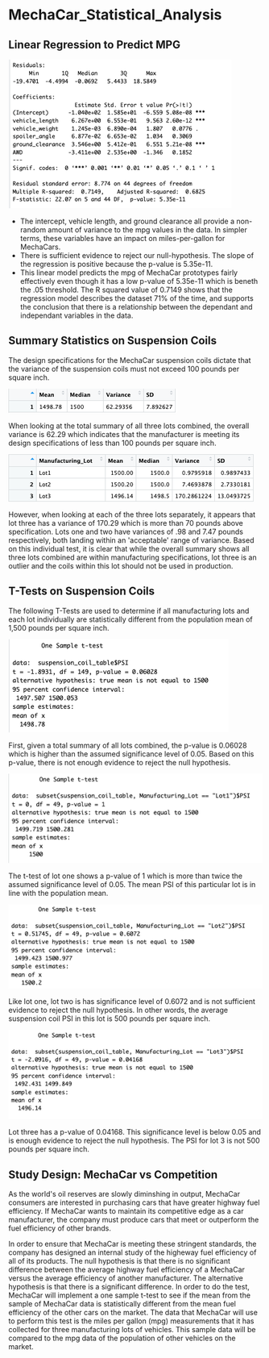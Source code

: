 # MechaCar_Statistical_Analysis
## Linear Regression to Predict MPG

![MechaCar_regression](https://github.com/skyeryser/MechaCar_Statistical_Analysis/blob/main/Photos/MechaCar_regression.png)

- The intercept, vehicle length, and ground clearance all provide a non-random amount of variance to the mpg values in the data. In simpler terms, these variables have an impact on miles-per-gallon for MechaCars. 
- There is sufficient evidence to reject our null-hypothesis. The slope of the regression is positive because the p-value is 5.35e-11.
- This linear model predicts the mpg of MechaCar prototypes fairly effectively even though it has a low p-value of 5.35e-11 which is beneth the .05 threshold. The R squared value of 0.7149 shows that the regression model describes the dataset 71% of the time, and supports the conclusion that there is a relationship between the dependant and independant variables in the data.

## Summary Statistics on Suspension Coils
The design specifications for the MechaCar suspension coils dictate that the variance of the suspension coils must not exceed 100 pounds per square inch.

![total_summary](https://github.com/skyeryser/MechaCar_Statistical_Analysis/blob/main/Photos/total_summary.png)

When looking at the total summary of all three lots combined, the overall variance is 62.29 which indicates that the manufacturer is meeting its design specifications of less than 100 pounds per square inch. 

![lot_summary](https://github.com/skyeryser/MechaCar_Statistical_Analysis/blob/main/Photos/lot_summary.png)

However, when looking at each of the three lots separately, it appears that lot three has a variance of 170.29 which is more than 70 pounds above specification. Lots one and two have variances of .98 and 7.47 pounds respectively, both landing within an 'acceptable' range of variance. Based on this individual test, it is clear that while the overall summary shows all three lots combined are within manufacturing specifications, lot three is an outlier and the coils within this lot should not be used in production. 

## T-Tests on Suspension Coils
The following T-Tests are used to determine if all manufacturing lots and each lot individually are statistically different from the population mean of 1,500 pounds per square inch. 

![total_ttest](https://github.com/skyeryser/MechaCar_Statistical_Analysis/blob/main/Photos/total_ttest.png)

First, given a total summary of all lots combined, the p-value is 0.06028 which is higher than the assumed significance level of 0.05. Based on this p-value, there is not enough evidence to reject the null hypothesis.

![lot_one](https://github.com/skyeryser/MechaCar_Statistical_Analysis/blob/main/Photos/lot_one.png)

The t-test of lot one shows a p-value of 1 which is more than twice the assumed significance level of 0.05. The mean PSI of this particular lot is in line with the population mean.

![lot_two](https://github.com/skyeryser/MechaCar_Statistical_Analysis/blob/main/Photos/lot_two.png)

Like lot one, lot two is has significance level of 0.6072 and is not sufficient evidence to reject the null hypothesis. In other words, the average suspension coil PSI in this lot is 500 pounds per square inch.

![lot_three](https://github.com/skyeryser/MechaCar_Statistical_Analysis/blob/main/Photos/lot_three.png)

Lot three has a p-value of 0.04168. This significance level is below 0.05 and is enough evidence to reject the null hypothesis. The PSI for lot 3 is not 500 pounds per square inch.

## Study Design: MechaCar vs Competition
As the world's oil reserves are slowly diminshing in output, MechaCar consumers are interested in purchasing cars that have greater highway fuel efficiency. If MechaCar wants to maintain its competitive edge as a car manufacturer, the company must produce cars that meet or outperform the fuel efficiency of other brands. 

In order to ensure that MechaCar is meeting these stringent standards, the company has designed an internal study of the higheway fuel efficiency of all of its products. The null hypothesis is that there is no significant difference between the average highway fuel efficiency of a MechaCar versus the average efficiency of another manufacturer. The alternative hypothesis is that there is a significant difference. In order to do the test, MechaCar will implement a one sample t-test to see if the mean from the sample of MechaCar data is statistically different from the mean fuel efficiency of the other cars on the market. The data that MechaCar will use to perform this test is the miles per gallon (mpg) measurements that it has collected for three manufacturing lots of vehicles. This sample data will be compared to the mpg data of the population of other vehicles on the market.

